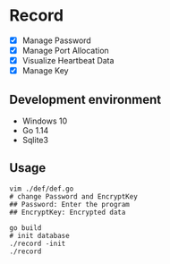 # Record

- [x] Manage Password
- [x] Manage Port Allocation
- [x] Visualize Heartbeat Data
- [x] Manage Key

## Development environment

- Windows 10
- Go 1.14
- Sqlite3

## Usage

```shell script
vim ./def/def.go
# change Password and EncryptKey
## Password: Enter the program
## EncryptKey: Encrypted data
```

```shell script
go build
# init database
./record -init
./record
```
